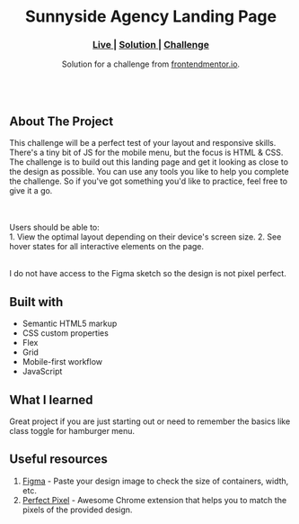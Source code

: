 <h1 align="center">Sunnyside Agency Landing Page</h1>

<div align="center">
  <h3>
    <a href="https://catherineisonline.github.io/sunnyside-agency-landing-page-frontendmentor/" color="white">
      Live
    </a>
    <span> | </span>
    <a href="https://www.frontendmentor.io/solutions/sunnyside-agency-landing-page-QfXrSGu5A">
      Solution
    </a>
   <span> | </span>
    <a href="https://www.frontendmentor.io/challenges/sunnyside-agency-landing-page-7yVs3B6ef">
      Challenge
    </a>
  </h3>
</div>
<div align="center">
   Solution for a challenge from  <a href="https://www.frontendmentor.io/challenges/sunnyside-agency-landing-page-7yVs3B6ef" target="_blank">frontendmentor.io</a>.
</div>
<br>
<br>
<br>

## About The Project
This challenge will be a perfect test of your layout and responsive skills. There's a tiny bit of JS for the mobile menu, but the focus is HTML & CSS.
The challenge is to build out this landing page and get it looking as close to the design as possible.
You can use any tools you like to help you complete the challenge. So if you've got something you'd like to practice, feel free to give it a go.

<br><br>Users should be able to:
<br>1. View the optimal layout depending on their device's screen size.
2. See hover states for all interactive elements on the page.
<br>
<br> <p>I do not have access to the Figma sketch so the design is not pixel perfect.</p>


## Built with 

- Semantic HTML5 markup
- CSS custom properties
- Flex
- Grid
- Mobile-first workflow
- JavaScript

## What I learned
Great project if you are just starting out or need to remember the basics like class toggle for hamburger menu.

## Useful resources

1. <a href="https://www.figma.com/">Figma</a> - Paste your design image to check the size of containers, width, etc.
2. <a href="https://chrome.google.com/webstore/detail/perfectpixel-by-welldonec/dkaagdgjmgdmbnecmcefdhjekcoceebi">Perfect Pixel</a> - Awesome Chrome extension that helps you to match the pixels of the provided design.
